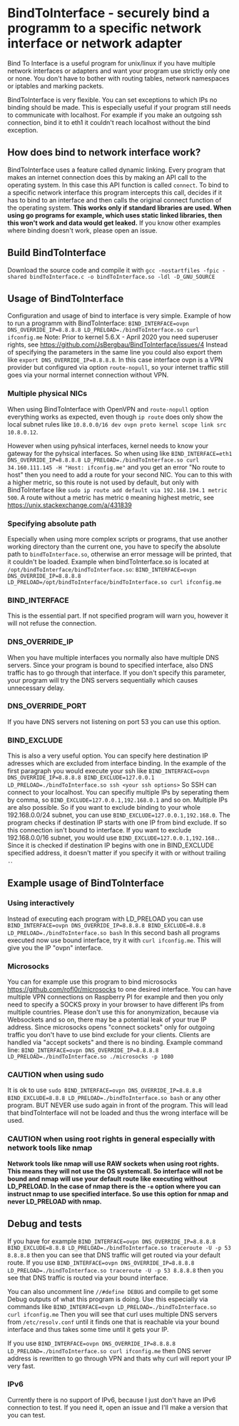 # BindToInterface - securely bind a programm to a specific network interface or network adapter

Bind To Interface is a useful program for unix/linux if you have multiple network interfaces or adapters and want your program use strictly only one or none. You don't
have to bother with routing tables, network namespaces or iptables and marking packets.

BindToInterface is very flexible. You can set exceptions to which IPs no binding should be made. This is especially useful if your program still needs 
to communicate with localhost. For example if you make an outgoing ssh connection, bind it to eth1 it couldn't reach localhost without the bind exception.

## How does bind to network interface work?

BindToInterface uses a feature called dynamic linking. Every program that makes an internet connection does this by making an API call to the operating system. In this case this API function is called `connect`.
To bind to a specific network interface this program intercepts this call, decides if it has to bind to an interface and then calls the original connect function of the operating system. 
**This works only if standard libraries are used. When using go programs for example, which uses static linked libraries, then this won't work and data would get leaked.**
If you know other examples where binding doesn't work, please open an issue. 

## Build BindToInterface

Download the source code and compile it with `gcc -nostartfiles -fpic -shared bindToInterface.c -o bindToInterface.so -ldl -D_GNU_SOURCE`

## Usage of BindToInterface

Configuration and usage of bind to interface is very simple. Example of how to run a programm with BindToInterface: `BIND_INTERFACE=ovpn DNS_OVERRIDE_IP=8.8.8.8 LD_PRELOAD=./bindToInterface.so curl ifconfig.me` Note: Prior to kernel 5.6.X - April 2020 you need superuser rights, see https://github.com/JsBergbau/BindToInterface/issues/4
Instead of specifying the parameters in the same line you could also export them like `export DNS_OVERRIDE_IP=8.8.8.8`. In this case interface ovpn is a VPN provider but configured via option `route-nopull`, 
so your internet traffic still goes via your normal internet connection without VPN.

### Multiple physical NICs
When using BindToInterface with OpenVPN and `route-nopull` option everything works as expected, even though `ip route` does only show the local subnet rules like `10.8.0.0/16 dev ovpn proto kernel scope link src 10.8.0.12`.

However when using pyhsical interfaces, kernel needs to know your gateway for the pyhsical interfaces. So when using like `BIND_INTERFACE=eth1 DNS_OVERRIDE_IP=8.8.8.8 LD_PRELOAD=./bindToInterface.so curl 34.160.111.145 -H "Host: ifconfig.me"` and you get an error "No route to host" then you need to add a route for your second NIC. You can to this with a higher metric, so this route is not used by default, but only with BindToInterface like `sudo ip route add default via 192.168.194.1 metric 500`. A route without a metric has metric `0` meaning highest metric, see https://unix.stackexchange.com/a/431839
 

### Specifying absolute path 

Especially when using more complex scripts or programs, that use another working directory than the current one, you have to specify the absolute path to `bindToInterface.so`, otherwise an error message will be printed, that it couldn't be loaded. Example when bindToInterface.so is located at `/opt/bindToInterface/bindToInterface.so`: `BIND_INTERFACE=ovpn DNS_OVERRIDE_IP=8.8.8.8 LD_PRELOAD=/opt/bindToInterface/bindToInterface.so curl ifconfig.me`

### BIND_INTERFACE

This is the essential part. If not specified program will warn you, however it will not refuse the connection. 

### DNS_OVERRIDE_IP

When you have multiple interfaces you normally also have multiple DNS servers. Since your program is bound to specified interface, also DNS traffic has to go through that interface. 
If you don't specify this parameter, your program will try the DNS servers sequentially which causes unnecessary delay.

### DNS_OVERRIDE_PORT

If you have DNS servers not listening on port 53 you can use this option. 

### BIND_EXCLUDE

This is also a very useful option. You can specify here destination IP adresses which are excluded from interface binding. In the example of the first paragraph you would execute your ssh like
`BIND_INTERFACE=ovpn DNS_OVERRIDE_IP=8.8.8.8 BIND_EXCLUDE=127.0.0.1 LD_PRELOAD=./bindToInterface.so ssh <your ssh options>` So SSH can connect to your localhost.
You can specifiy multiple IPs by seperating them by comma, so `BIND_EXCLUDE=127.0.0.1,192.168.0.1` and so on. Multiple IPs are also possible. So if you want to exclude binding to your whole 192.168.0.0/24 
subnet, you can use `BIND_EXCLUDE=127.0.0.1,192.168.0`. The program checks if destination IP starts with one IP from bind exclude. If so this connection isn't bound to interface. If you want to exclude 192.168.0.0/16
subnet, you would use `BIND_EXCLUDE=127.0.0.1,192.168.`. Since it is checked if destination IP begins with one in BIND_EXCLUDE specified address, it doesn't matter if you specify it with or without trailing `.`.

## Example usage of BindToInterface

### Using interactively

Instead of executing each program with LD_PRELOAD you can use `BIND_INTERFACE=ovpn DNS_OVERRIDE_IP=8.8.8.8 BIND_EXCLUDE=8.8.8 LD_PRELOAD=./bindToInterface.so bash`
In this second bash all programs executed now use bound interface, try it with `curl ifconfig.me`. This will give you the IP "ovpn" interface.

### Microsocks

You can for example use this program to bind microsocks https://github.com/rofl0r/microsocks to one desired interface. You can have multiple VPN connections on Raspberry PI for example and then you only need
to specify a SOCKS proxy in your browser to have different IPs from multiple countries. Please don't use this for anonymization, because via Websockets and so on, there may be a potential leak of your
true IP address. Since microsocks opens "connect sockets" only for outgoing traffic you don't have to use bind exclude for your clients. Clients are handled via "accept sockets" and there is no binding.
Example command line: `BIND_INTERFACE=ovpn DNS_OVERRIDE_IP=8.8.8.8 LD_PRELOAD=./bindToInterface.so ./microsocks -p 1080`

### CAUTION when using sudo

It is ok to use `sudo BIND_INTERFACE=ovpn DNS_OVERRIDE_IP=8.8.8.8 BIND_EXCLUDE=8.8.8 LD_PRELOAD=./bindToInterface.so bash` or any other program. BUT NEVER use sudo again in front of the program. This will lead that bindToInterface will not be loaded and thus the wrong interface will be used.

### CAUTION when using root rights in general especially with network tools like nmap 
**Network tools like nmap will use RAW sockets when using root rights. This means they will not use the OS systemcall. So interface will not be bound and nmap will use your default route like executing without LD_PRELOAD. In the case of nmap there is the `-e` option where you can instruct nmap to use specified interface. So use this option for nmap and never LD_PRELOAD with nmap.**


## Debug and tests

If you have for example `BIND_INTERFACE=ovpn DNS_OVERRIDE_IP=8.8.8.8 BIND_EXCLUDE=8.8.8 LD_PRELOAD=./bindToInterface.so traceroute -U -p 53 8.8.8.8` then you can see that DNS traffic will
get routed via your default route.
If you use `BIND_INTERFACE=ovpn DNS_OVERRIDE_IP=8.8.8.8 LD_PRELOAD=./bindToInterface.so traceroute -U -p 53 8.8.8.8` then you see that DNS traffic is routed via your bound interface.

You can also uncomment line `//#define DEBUG` and compile to get some Debug outputs of what this program is doing. Use this especially via commands like 
`BIND_INTERFACE=ovpn LD_PRELOAD=./bindToInterface.so curl ifconfig.me` 
Then you will see that curl uses multiple DNS servers from `/etc/resolv.conf` until it finds one that is reachable via your bound interface and thus takes some time until it gets your IP.

If you use `BIND_INTERFACE=ovpn DNS_OVERRIDE_IP=8.8.8.8 LD_PRELOAD=./bindToInterface.so curl ifconfig.me` then DNS server address is rewritten to go through VPN and thats why curl will report your IP very fast.

### IPv6

Currently there is no support of IPv6, because I just don't have an IPv6 connection to test. If you need it, open an issue and I'll make a version that you can test.
